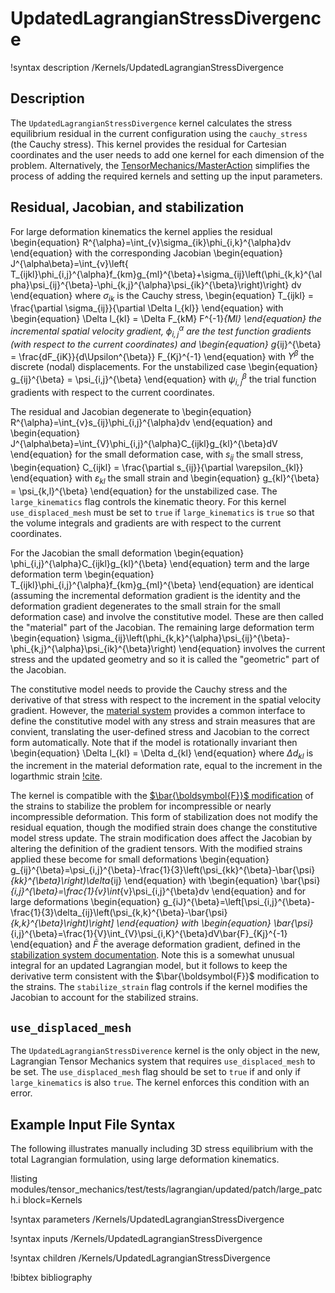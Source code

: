 # UpdatedLagrangianStressDivergence

!syntax description /Kernels/UpdatedLagrangianStressDivergence

## Description

The `UpdatedLagrangianStressDivergence` kernel calculates the stress equilibrium
residual in the current configuration using the `cauchy_stress` (the
Cauchy stress).  This kernel provides the residual
for Cartesian coordinates and the user needs to add one kernel 
for each dimension of the problem.  Alternatively, the 
[TensorMechanics/MasterAction](/Modules/TensorMechanics/Master/index.md)
simplifies the process of adding the required kernels and setting up the
input parameters.

## Residual, Jacobian, and stabilization

For large deformation kinematics the kernel applies the residual 
\begin{equation}
      R^{\alpha}=\int_{v}\sigma_{ik}\phi_{i,k}^{\alpha}dv
\end{equation}
with the corresponding Jacobian
\begin{equation}
      J^{\alpha\beta}=\int_{v}\left\{ T_{ijkl}\phi_{i,j}^{\alpha}f_{km}g_{ml}^{\beta}+\sigma_{ij}\left(\phi_{k,k}^{\alpha}\psi_{ij}^{\beta}-\phi_{k,j}^{\alpha}\psi_{ik}^{\beta}\right)\right\} dv
\end{equation}
where $\sigma_{ik}$ is the Cauchy stress,
\begin{equation}
      T_{ijkl} = \frac{\partial \sigma_{ij}}{\partial \Delta l_{kl}}
\end{equation}
with 
\begin{equation}
      \Delta l_{kl} = \Delta F_{kM} F^{-1}_{Ml}
\end{equation}
the incremental spatial velocity gradient,
$\phi_{i,j}^{\alpha}$ are the test function gradients (with respect to the current
coordinates) and 
\begin{equation}
     g_{ij}^{\beta} = \frac{dF_{iK}}{d\Upsilon^{\beta}} F_{Kj}^{-1}
\end{equation}
with $\Upsilon^\beta$ the discrete (nodal) displacements.
For the unstabilized case
\begin{equation}
     g_{ij}^{\beta} =  \psi_{i,j}^{\beta}
\end{equation}
with $\psi_{i,j}^{\beta}$ the trial function gradients with respect to the current coordinates.

The residual and Jacobian degenerate to 
\begin{equation}
      R^{\alpha}=\int_{v}s_{ij}\phi_{i,j}^{\alpha}dv
\end{equation}
and
\begin{equation}
      J^{\alpha\beta}=\int_{V}\phi_{i,j}^{\alpha}C_{ijkl}g_{kl}^{\beta}dV
\end{equation}
for the small deformation case, with $s_{ij}$ the small stress,
\begin{equation}
      C_{ijkl} = \frac{\partial s_{ij}}{\partial \varepsilon_{kl}}
\end{equation}
with $\varepsilon_{kl}$ the small strain and
\begin{equation}
      g_{kl}^{\beta} = \psi_{k,l}^{\beta}
\end{equation}
for the unstabilized case.
The `large_kinematics` flag controls the kinematic theory.
For this kernel `use_displaced_mesh` must be set to `true` if 
`large_kinematics` is `true` so that the volume integrals and
gradients are with respect to the current coordinates.

For the Jacobian the small deformation
\begin{equation}
      \phi_{i,j}^{\alpha}C_{ijkl}g_{kl}^{\beta}
\end{equation}
term and the large deformation term
\begin{equation}
      T_{ijkl}\phi_{i,j}^{\alpha}f_{km}g_{ml}^{\beta}
\end{equation}
are identical (assuming the incremental deformation gradient is the identity and the deformation gradient
degenerates to the small strain for the small deformation case) and involve
the constitutive model.  These are then called the "material" part of the Jacobian.  The remaining
large deformation term
\begin{equation}
      \sigma_{ij}\left(\phi_{k,k}^{\alpha}\psi_{ij}^{\beta}-\phi_{k,j}^{\alpha}\psi_{ik}^{\beta}\right)
\end{equation}
involves the current stress and the updated geometry and so it is called the "geometric" part of the
Jacobian.

The constitutive model needs to provide the Cauchy stress and the derivative of
that stress with respect to the increment in the spatial velocity gradient.
However, the [material system](tensor_mechanics/NewMaterialSystem.md)
provides a common interface to define the constitutive model with any stress and strain
measures that are convient, translating the user-defined stress and Jacobian to the correct
form automatically.
Note that if the model is rotationally invariant then
\begin{equation}
      \Delta l_{kl} = \Delta d_{kl}
\end{equation}
where $\Delta d_{kl}$ is the increment in the material deformation rate, equal to the increment
in the logarthmic strain [!cite](freed2014).

The kernel is compatible with the [$\bar{\boldsymbol{F}}$ modification](/tensor_mechanics/Stabilization.md) of the
strains to stabilize the problem for incompressible or nearly incompressible deformation.
This form of stabilization does not modify the residual equation, though the modified strain does change the constitutive
model stress update.
The strain modification does affect the Jacobian by altering the definition of the gradient tensors.  With the
modified strains applied these become for small deformations
\begin{equation}
      g_{ij}^{\beta}=\psi_{i,j}^{\beta}-\frac{1}{3}\left(\psi_{kk}^{\beta}-\bar{\psi}_{kk}^{\beta}\right)\delta_{ij}
\end{equation}
with 
\begin{equation}
      \bar{\psi}_{i,j}^{\beta}=\frac{1}{v}\int_{v}\psi_{i,j}^{\beta}dv
\end{equation}
and for large deformations
\begin{equation}
      g_{iJ}^{\beta}=\left[\psi_{i,j}^{\beta}-\frac{1}{3}\delta_{ij}\left(\psi_{k,k}^{\beta}-\bar{\psi}_{k,k}^{\beta}\right)\right]
\end{equation}
with 
\begin{equation}
      \bar{\psi}_{i,j}^{\beta}=\frac{1}{V}\int_{V}\psi_{i,K}^{\beta}dV\bar{F}_{Kj}^{-1}
\end{equation}
and $\bar{F}$ the average deformation gradient, defined in the [stabilization system documentation](/tensor_mechanics/Stabilization.md).
Note this is a somewhat unusual integral for an updated Lagrangian model, but it follows to keep the
derivative term consistent with the $\bar{\boldsymbol{F}}$ modification to the strains.
The `stabilize_strain` flag controls if the kernel modifies the Jacobian to account for the stabilized strains.

## `use_displaced_mesh`

The `UpdatedLagrangianStressDiverence` kernel is the only object in the new, Lagrangian Tensor Mechanics system
that requires `use_displaced_mesh` to be set.  The `use_displaced_mesh` flag should be set to `true` if and only
if `large_kinematics` is also `true`.  The kernel enforces this condition with an error.

## Example Input File Syntax

The following illustrates manually including 3D stress equilibrium with the total Lagrangian formulation, using
large deformation kinematics.

!listing modules/tensor_mechanics/test/tests/lagrangian/updated/patch/large_patch.i
         block=Kernels

!syntax parameters /Kernels/UpdatedLagrangianStressDivergence

!syntax inputs /Kernels/UpdatedLagrangianStressDivergence

!syntax children /Kernels/UpdatedLagrangianStressDivergence

!bibtex bibliography
